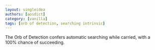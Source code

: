 ```yaml
---
layout: singleidea
authors: [aosdict]
category: [vanilla]
tags: [orb of detection, searching intrinsic]
---
```

The Orb of Detection confers automatic searching while carried, with a 100% chance of succeeding.
